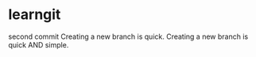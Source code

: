 # learngit
second commit
Creating a new branch is quick.
Creating a new branch is quick AND simple.
